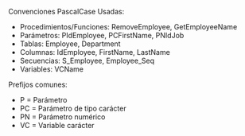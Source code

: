Convenciones PascalCase Usadas:
- Procedimientos/Funciones: RemoveEmployee, GetEmployeeName
- Parámetros: PIdEmployee, PCFirstName, PNIdJob
- Tablas: Employee, Department
- Columnas: IdEmployee, FirstName, LastName
- Secuencias: S_Employee, Employee_Seq
- Variables: VCName

Prefijos comunes:
- P = Parámetro
- PC = Parámetro de tipo carácter
- PN = Parámetro numérico
- VC = Variable carácter
